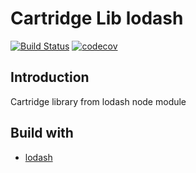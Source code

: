 # Cartridge Lib lodash

[![Build Status](https://img.shields.io/travis/pikamachu/pika-cartridge-lib-lodash/master.svg)](https://travis-ci.com/pikamachu/pika-cartridge-lib-lodash)
[![codecov](https://codecov.io/gh/pikamachu/pika-cartridge-lib-lodash/branch/master/graph/badge.svg)](https://codecov.io/gh/pikamachu/pika-cartridge-lib-lodash)

## Introduction

Cartridge library from lodash node module

## Build with

* [lodash](https://www.npmjs.com/package/lodash)
